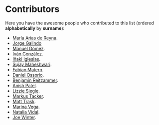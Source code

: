 ﻿# Contributors

Here you have the awesome people who contributed to this list (ordered **alphabetically** by **surname**):

- [María Arias de Reyna](https://github.com/Delawen).
- [Jorge Galindo](https://github.com/jorgegalindocruces)
- [Manuel Gómez](https://github.com/tasugo).
- [Iván González](https://github.com/dreamingechoes).
- [Iñaki Iglesias](https://github.com/lenguadeplata).
- [Sujay Maheshwari](https://github.com/taurusismysign).
- [Fabian Matern](https://github.com/fabianmatern).
- [Daniel Ossorio](https://github.com/dossorio).
- [Benjamin Reitzammer](https://github.com/benjmin-r).
- [Anish Patel](https://github.com/kingswayanish).
- [Lizzie Siegle](https://github.com/elizabethsiegle).
- [Markus Tacker](https://github.com/coderbyheart).
- [Matt Trask](https://github.com/matthewtrask).
- [Marina Vega](https://github.com/marinavega).
- [Natalia Vidal](https://github.com/erikiva).
- [Joe Winter](https://github.com/joeventures).
